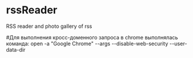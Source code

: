 # rssReader
RSS reader and photo gallery of rss

#Для выполнения кросс-доменного запроса в chrome выполнялась команда: 
open -a "Google Chrome" --args --disable-web-security --user-data-dir